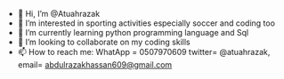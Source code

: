 - 👋 Hi, I’m @Atuahrazak
- 👀 I’m interested in sporting activities especially soccer and coding too
- 🌱 I’m currently learning python programming language and Sql 
- 💞️ I’m looking to collaborate on my coding skills
- 📫 How to reach me: WhatApp = 0507970609 twitter= @atuahrazak, email= abdulrazakhassan609@gmail.com

<!---
Atuahrazak/Atuahrazak is a ✨ special ✨ repository because its `README.md` (this file) appears on your GitHub profile.
You can click the Preview link to take a look at your changes.
--->
